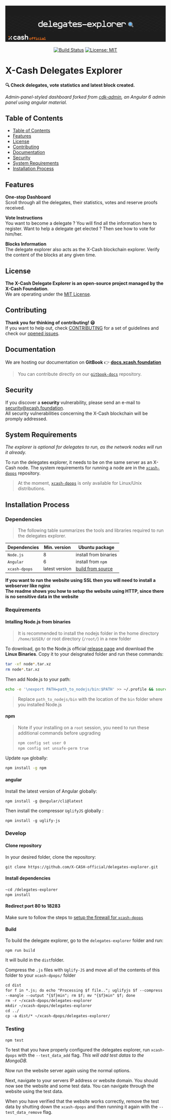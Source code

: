 <div align=middle>

<a align="center" href="https://x-network.io/xcash"><img src="header.png" alt="X-Cash Core"></a>

[![Build Status](https://travis-ci.org/x-cash-official/delegates-website.svg?branch=master)](https://travis-ci.org/x-cash-official/delegates-website)
[![License: MIT](https://img.shields.io/badge/License-MIT-green.svg?style=flat)](https://opensource.org/licenses/MIT)


</div>

# X-Cash Delegates Explorer

**🔍 Check delegates, vote statistics and latest block created.**  

*Admin-panel-styled dashboard forked from [cdk-admin](https://github.com/codetok/cdk-admin), an Angular 6 admin panel using angular material.*

## Table of Contents

- [Table of Contents](#table-of-contents)
- [Features](#features)
- [License](#license)
- [Contributing](#contributing)
- [Documentation](#documentation)
- [Security](#security)
- [System Requirements](#system-requirements)
- [Installation Process](#installation-process)

## Features

**One-stop Dashboard**  
Scroll through all the delegates, their statistics, votes and reserve proofs received.

**Vote Instructions**  
You want to become a delegate ? You will find all the information here to register. Want to help a delegate get elected ? Then see how to vote for him/her.

**Blocks Information**  
The delegate explorer also acts as the X-Cash blockchain explorer. Verify the content of the blocks at any given time.

## License

**The X-Cash Delegate Explorer is an open-source project managed by the X-Cash Foundation**.  
We are operating under the [MIT License](LICENSE).

## Contributing

**Thank you for thinking of contributing! 😃**   
If you want to help out, check [CONTRIBUTING](https://github.com/X-CASH-official/.github/blob/master/CONTRIBUTING.md) for a set of guidelines and check our [opened issues](https://github.com/X-CASH-official/delegates-explorer/issues).

## Documentation

We are hosting our documentation on **GitBook** 👉 [**docs.xcash.foundation**](https://docs.xcash.foundation/)

> You can contribute directly on our [`gitbook-docs`](https://github.com/X-CASH-official/gitbook-docs) repository.

## Security 

If you discover a **security** vulnerability, please send an e-mail to [security@xcash.foundation](mailto:security@xcash.foundation).  
All security vulnerabilities concerning the X-Cash blockchain will be promply addressed.

## System Requirements

*The explorer is optional for delegates to run, as the network nodes will run it already.*

To run the delegates explorer, it needs to be on the same server as an X-Cash node. The system requirements for running a node are in the [`xcash-dpops`](https://github.com/X-CASH-official/xcash-dpops/tree/master#system-requirements) repository.

> At the moment, [`xcash-dpops`](https://github.com/X-CASH-official/xcash-dpops/) is only available for Linux/Unix distributions.

## Installation Process

### Dependencies

> The following table summarizes the tools and libraries required to run the delegates explorer.

| Dependencies | Min. version   | Ubuntu package                                                      |
| ------------ | -------------- | ------------------------------------------------------------------- |
| `Node.js`      | 8              | install from binaries                                               |
| `Angular`      | 6              | install from `npm`                                                    |
| `xcash-dpops`  | latest version | [build from source](https://github.com/X-CASH-official/xcash-dpops) |


**If you want to run the website using SSL then you will need to install a webserver like nginx  
The readme shows you how to setup the website using HTTP, since there is no sensitive data in the website**

### Requirements

#### Intalling Node.js from binaries

> It is recommended to install the nodejs folder in the home directory `/home/$USER/` or root directory (`/root/`) in a new folder

To download, go to the Node.js official [release page](https://nodejs.org/en/download/current/) and download the **Linux Binaries**. Copy it to your deisgnated folder and run these commands:

```bash
tar -xf node*.tar.xz
rm node*.tar.xz
```

Then add Node.js to your path:

```bash
echo -e '\nexport PATH=path_to_nodejs/bin:$PATH' >> ~/.profile && source ~/.profile
```
> Replace `path_to_nodejs/bin` with the location of the `bin` folder where you installed Node.js

#### npm

> Note if your installing on a `root` session, you need to run these additional commands before upgrading
> ```bash
> npm config set user 0 
> npm config set unsafe-perm true
> ```

Update `npm` globally:
```bash
npm install -g npm
```

#### angular 

Install the latest version of Angular globally: 
```shell 
npm install -g @angular/cli@latest
```

Then install the compressor `UglifyJS` globally : 
```shell
npm install -g uglify-js
```

### Develop

#### Clone repository

In your desired folder, clone the repository:
```shell
git clone https://github.com/X-CASH-official/delegates-explorer.git
``` 

#### Install dependencies

```shell
~cd /delegates-explorer
npm install
```

#### Redirect port 80 to 18283

Make sure to follow the steps to [setup the firewall for `xcash-dpops`](https://github.com/X-CASH-official/xcash-dpops#how-to-setup-the-firewall)

#### Build

To build the delegate explorer, go to the `delegates-explorer` folder and run:
```shell
npm run build
```

It will build in the `dist`folder.

Compress the `.js` files with `Uglify-JS` and move all of the contents of this folder to your `xcash-dpops/` folder

```shell
cd dist
for f in *.js; do echo "Processing $f file.."; uglifyjs $f --compress --mangle --output "{$f}min"; rm $f; mv "{$f}min" $f; done
rm -r ~/xcash-dpops/delegates-explorer
mkdir ~/xcash-dpops/delegates-explorer
cd ../
cp -a dist/* ~/xcash-dpops/delegates-explorer/
```

### Testing

```shell
npm test
``` 

To test that you have properly configured the delegates explorer, run `xcash-dpops` with the `--test_data_add` flag. *This will add test datas to the MongoDB.*

Now run the website server again using the normal options.

Next, navigate to your servers IP address or website domain. You should now see the website and some test data. You can navigate through the website using the test data.

When you have verified that the website works correctly, remove the test data by shutting down the `xcash-dpops` and then running it again with the `--test_data_remove` flag.  

